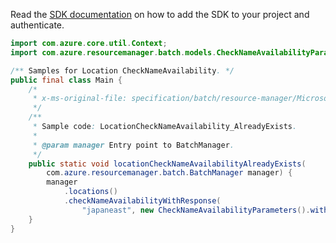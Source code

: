 Read the [SDK documentation](https://github.com/Azure/azure-sdk-for-java/blob/azure-resourcemanager-batch_1.0.0/sdk/batch/azure-resourcemanager-batch/README.md) on how to add the SDK to your project and authenticate.

```java
import com.azure.core.util.Context;
import com.azure.resourcemanager.batch.models.CheckNameAvailabilityParameters;

/** Samples for Location CheckNameAvailability. */
public final class Main {
    /*
     * x-ms-original-file: specification/batch/resource-manager/Microsoft.Batch/stable/2022-01-01/examples/LocationCheckNameAvailability_AlreadyExists.json
     */
    /**
     * Sample code: LocationCheckNameAvailability_AlreadyExists.
     *
     * @param manager Entry point to BatchManager.
     */
    public static void locationCheckNameAvailabilityAlreadyExists(
        com.azure.resourcemanager.batch.BatchManager manager) {
        manager
            .locations()
            .checkNameAvailabilityWithResponse(
                "japaneast", new CheckNameAvailabilityParameters().withName("existingaccountname"), Context.NONE);
    }
}
```
